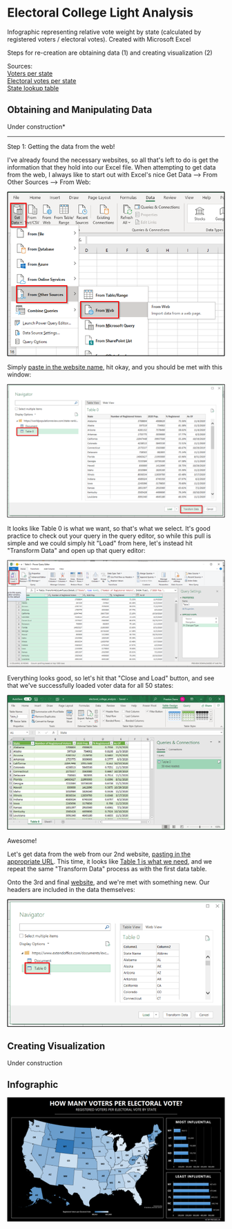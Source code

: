 # Electoral College Light Analysis

Infographic representing relative vote weight by state (calculated by registered voters / electoral votes). Created with Microsoft Excel

Steps for re-creation are obtaining data (1) and creating visualization (2)

Sources:<br/>
[Voters per state](https://worldpopulationreview.com/state-rankings/number-of-registered-voters-by-state)<br/>
[Electoral votes per state](https://state.1keydata.com/state-electoral-votes.php)<br/>
[State lookup table](https://www.extendoffice.com/documents/excel/3332-excel-convert-state-name-to-abbreviation.html)<br/>

## Obtaining and Manipulating Data

Under construction*

----------------

Step 1: Getting the data from the web!

I've already found the necessary websites, so all that's left to do is get the information that they hold into our Excel file. When attempting to get data from the web, I always like to start out with Excel's nice Get Data --> From Other Sources --> From Web:

![pic_1](https://raw.githubusercontent.com/Pressed-In/Electoral_College/main/Project_Pics/pic_1_b.png)

Simply [paste in the website name](https://raw.githubusercontent.com/Pressed-In/Electoral_College/main/Project_Pics/pic_2_b.png), hit okay, and you should be met with this window:

![pic_3](https://raw.githubusercontent.com/Pressed-In/Electoral_College/main/Project_Pics/pic_3_b.png)

It looks like Table 0 is what we want, so that's what we select. It's good practice to check out your query in the query editor, so while this pull is simple and we could simply hit "Load" from here, let's instead hit "Transform Data" and open up that query editor:

![pic_4](https://github.com/Pressed-In/Electoral_College/blob/main/Project_Pics/pic_4_b.png)

Everything looks good, so let's hit that "Close and Load" button, and see that we've successfully loaded voter data for all 50 states:

![pic_5](https://raw.githubusercontent.com/Pressed-In/Electoral_College/main/Project_Pics/pic_5_b.png)

Awesome!

Let's get data from the web from our 2nd website, [pasting in the appropriate URL](https://raw.githubusercontent.com/Pressed-In/Electoral_College/main/Project_Pics/pic_6_b.png). This time, it looks like [Table 1 is what we need](https://raw.githubusercontent.com/Pressed-In/Electoral_College/main/Project_Pics/pic_7_b.png), and we repeat the same "Transform Data" process as with the first data table.

Onto the 3rd and final [website](https://raw.githubusercontent.com/Pressed-In/Electoral_College/main/Project_Pics/pic_8_b.png), and we're met with something new. Our headers are included in the data themselves:

![pic_8](https://raw.githubusercontent.com/Pressed-In/Electoral_College/main/Project_Pics/pic_9_b.png)





## Creating Visualization

Under construction

## Infographic

![Infographic](https://raw.githubusercontent.com/Pressed-In/Electoral_College/main/electoral_weight_viz.png)
